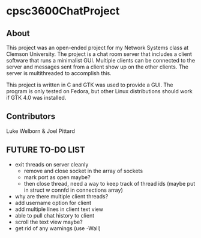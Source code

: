 # cpsc3600ChatProject

## About
This project was an open-ended project for my Network Systems class at Clemson University. The project is a chat room server that includes a client software that runs a minimalist GUI. Multiple clients can be connected to the server and messages sent from a client show up on the other clients. The server is multithreaded to accomplish this.

This project is written in C and GTK was used to provide a GUI. The program is only tested on Fedora, but other Linux distributions should work if GTK 4.0 was installed.

## Contributors
Luke Welborn & Joel Pittard
## FUTURE TO-DO LIST
* exit threads on server cleanly
    * remove and close socket in the array of sockets 
    * mark port as open maybe?
    * then close thread, need a way to keep track of thread ids (maybe put in struct w connfd in connections array)
* why are there multiple client threads?
* add username option for client
* add multiple lines in client text view
* able to pull chat history to client
* scroll the text view maybe?
* get rid of any warnings (use -Wall)